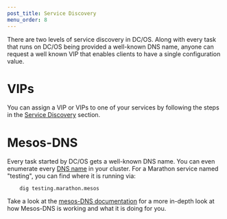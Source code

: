```yaml
---
post_title: Service Discovery
menu_order: 8
---
```


There are two levels of service discovery in DC/OS. Along with every task that runs on DC/OS being provided a well-known DNS name, anyone can request a well known VIP that enables clients to have a single configuration value.

# VIPs

You can assign a VIP or VIPs to one of your services by following the steps in the [Service Discovery][1] section.

# Mesos-DNS

Every task started by DC/OS gets a well-known DNS name. You can even enumerate every [DNS name][5] in your cluster. For a Marathon service named "testing", you can find where it is running via:

        dig testing.marathon.mesos

Take a look at the [mesos-DNS documentation][4] for a more in-depth look at how Mesos-DNS is working and what it is doing for you.

[1]: /docs/1.8/usage/service-discovery/
[4]: /docs/1.8/usage/service-discovery/mesos-dns/
[5]: /docs/1.8/usage/service-discovery/mesos-dns/service-naming/#dns-naming

